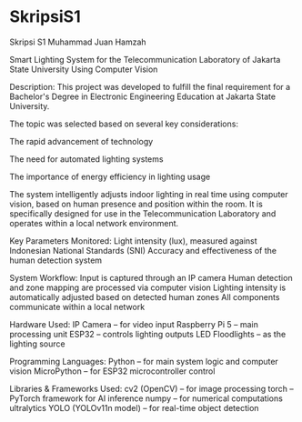 # SkripsiS1
Skripsi S1 Muhammad Juan Hamzah

Smart Lighting System for the Telecommunication Laboratory of Jakarta State University Using Computer Vision

Description:
This project was developed to fulfill the final requirement for a Bachelor's Degree in Electronic Engineering Education at Jakarta State University.

The topic was selected based on several key considerations:

The rapid advancement of technology

The need for automated lighting systems

The importance of energy efficiency in lighting usage

The system intelligently adjusts indoor lighting in real time using computer vision, based on human presence and position within the room. It is specifically designed for use in the Telecommunication Laboratory and operates within a local network environment.

Key Parameters Monitored:
Light intensity (lux), measured against Indonesian National Standards (SNI)
Accuracy and effectiveness of the human detection system

System Workflow:
Input is captured through an IP camera
Human detection and zone mapping are processed via computer vision
Lighting intensity is automatically adjusted based on detected human zones
All components communicate within a local network

Hardware Used:
IP Camera – for video input
Raspberry Pi 5 – main processing unit
ESP32 – controls lighting outputs
LED Floodlights – as the lighting source

Programming Languages:
Python – for main system logic and computer vision
MicroPython – for ESP32 microcontroller control

Libraries & Frameworks Used:
cv2 (OpenCV) – for image processing
torch – PyTorch framework for AI inference
numpy – for numerical computations
ultralytics YOLO (YOLOv11n model) – for real-time object detection
